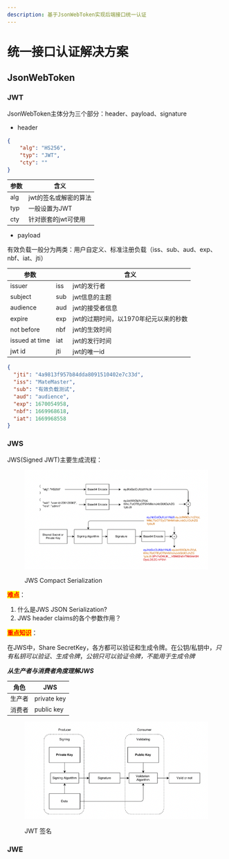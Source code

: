 ```yaml
---
description: 基于JsonWebToken实现后端接口统一认证
---
```


# 统一接口认证解决方案

## JsonWebToken

### JWT

JsonWebToken主体分为三个部分：header、payload、signature

* header

```json
{
    "alg": "HS256",
    "typ": "JWT",
    "cty": ""
}
```

| 参数  | 含义           |
| --- | ------------ |
| alg | jwt的签名或解密的算法 |
| typ | 一般设置为JWT     |
| cty | 针对嵌套的jwt可使用  |

* payload

有效负载一般分为两类：用户自定义、标准注册负载（iss、sub、aud、exp、nbf、iat、jti）

| 参数             |     | 含义                     |
| -------------- | --- | ---------------------- |
| issuer         | iss | jwt的发行者                |
| subject        | sub | jwt信息的主题               |
| audience       | aud | jwt的接受者信息              |
| expire         | exp | jwt的过期时间，以1970年纪元以来的秒数 |
| not before     | nbf | jwt的生效时间               |
| issued at time | iat | jwt的发行时间               |
| jwt id         | jti | jwt的唯一id               |

```json
{
  "jti": "4a9813f957b84dda8091510402e7c33d",
  "iss": "MateMaster",
  "sub": "有效负载测试",
  "aud": "audience",
  "exp": 1670054958,
  "nbf": 1669968618,
  "iat": 1669968558
}
```

### JWS

JWS(Signed JWT)主要生成流程：

<figure><img src=".gitbook/assets/image (1).png" alt=""><figcaption><p>JWS Compact Serialization</p></figcaption></figure>

<mark style="color:red;">**难点**</mark>：

1. 什么是JWS JSON Serialization?
2. JWS header claims的各个参数作用？

<mark style="color:red;">**重点知识**</mark>：

在JWS中，Share SecretKey，各方都可以验证和生成令牌。在公钥/私钥中，_只有私钥可以验证、生成令牌_，_公钥只可以验证令牌，不能用于生成令牌_

_**从生产者与消费者角度理解JWS**_

| 角色  | JWS         |
| --- | ----------- |
| 生产者 | private key |
| 消费者 | public key  |

<figure><img src=".gitbook/assets/image (2).png" alt=""><figcaption><p>JWT 签名</p></figcaption></figure>

### JWE



